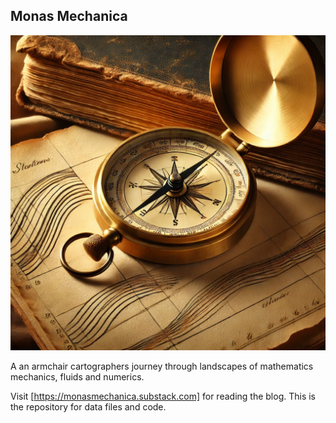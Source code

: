 ## Monas Mechanica

![compass](./images/LOGO.jpg?raw=true "Monas Mechanica")

A an armchair cartographers journey through  landscapes of mathematics mechanics, fluids and numerics. 

Visit [https://monasmechanica.substack.com] for reading the blog. This is the repository for data files and code.
